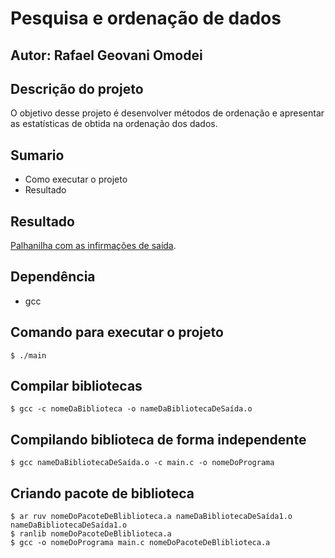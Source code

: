 # Pesquisa e ordenação de dados

## Autor: Rafael Geovani Omodei


## Descrição do projeto
O objetivo desse projeto é desenvolver métodos de ordenação e apresentar as estatísticas de obtida na ordenação dos dados. 

## Sumario
 
 * Como executar o projeto
 * Resultado

## Resultado
 
[Palhanilha com as infirmações de saída](https://docs.google.com/spreadsheets/d/1d3DbFcWBWvoXuus47X4YwXXZXZa96CEPuhySlprdPCA/edit?usp=sharing).

## Dependência

* gcc


## Comando para executar o projeto

```
$ ./main
```


## Compilar bibliotecas

```
$ gcc -c nomeDaBiblioteca -o nameDaBibliotecaDeSaída.o
```

## Compilando biblioteca de forma independente

```
$ gcc nameDaBibliotecaDeSaída.o -c main.c -o nomeDoPrograma

```

## Criando pacote de biblioteca

```
$ ar ruv nomeDoPacoteDeBliblioteca.a nameDaBibliotecaDeSaída1.o nameDaBibliotecaDeSaída1.o
$ ranlib nomeDoPacoteDeBliblioteca.a
$ gcc -o nomeDoPrograma main.c nomeDoPacoteDeBliblioteca.a
```